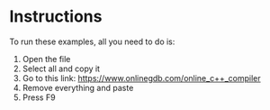 # Instructions
To run these examples, all you need to do is:
1. Open the file 
2. Select all and copy it
3. Go to this link: https://www.onlinegdb.com/online_c++_compiler
4. Remove everything and paste
5. Press F9
